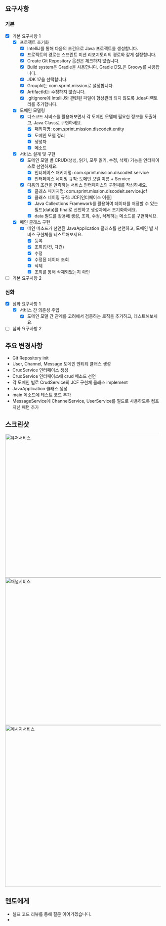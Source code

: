 ## 요구사항

### 기본
- [x] 기본 요구사항 1
    - [x] 프로젝트 초기화
        - [x] IntelliJ를 통해 다음의 조건으로 Java 프로젝트를 생성합니다.
        - [x] 프로젝트의 경로는 스프린트 미션 리포지토리의 경로와 같게 설정합니다.
        - [x] Create Git Repository 옵션은 체크하지 않습니다.
        - [x] Build system은 Gradle을 사용합니다. Gradle DSL은 Groovy를 사용합니다.
        - [x] JDK 17을 선택합니다.
        - [x] GroupId는 com.sprint.mission로 설정합니다.
        - [x] ArtifactId는 수정하지 않습니다.
        - [x] .gitignore에 IntelliJ와 관련된 파일이 형상관리 되지 않도록 .idea디렉토리를 추가합니다.
    - [x] 도메인 모델링
        - [x] 디스코드 서비스를 활용해보면서 각 도메인 모델에 필요한 정보를 도출하고, Java Class로 구현하세요.
            - [x] 패키지명: com.sprint.mission.discodeit.entity
            - [x] 도메인 모델 정리
            - [x] 생성자
            - [x] 메소드
    - [x] 서비스 설계 및 구현
      - [x] 도메인 모델 별 CRUD(생성, 읽기, 모두 읽기, 수정, 삭제) 기능을 인터페이스로 선언하세요.
        - [x] 인터페이스 패키지명: com.sprint.mission.discodeit.service
        - [x] 인터페이스 네이밍 규칙: 도메인 모델 이름 + Service
      - [x] 다음의 조건을 만족하는 서비스 인터페이스의 구현체를 작성하세요.
        - [x] 클래스 패키지명: com.sprint.mission.discodeit.service.jcf
        - [x] 클래스 네이밍 규칙: JCF[인터페이스 이름]
        - [x] Java Collections Framework를 활용하여 데이터를 저장할 수 있는 필드(data)를 final로 선언하고 생성자에서 초기화하세요.
        - [x] data 필드를 활용해 생성, 조회, 수정, 삭제하는 메소드를 구현하세요.
    - [x] 메인 클래스 구현
        - [x] 메인 메소드가 선언된 JavaApplication 클래스를 선언하고, 도메인 별 서비스 구현체를 테스트해보세요.
          - [x] 등록
          - [x] 조회(단건, 다건)
          - [x] 수정
          - [x] 수정된 데이터 조회
          - [x] 삭제
          - [x] 조회를 통해 삭제되었는지 확인
- [ ] 기본 요구사항 2

### 심화
- [x] 심화 요구사항 1
  - [x] 서비스 간 의존성 주입
    - [x] 도메인 모델 간 관계를 고려해서 검증하는 로직을 추가하고, 테스트해보세요.
- [ ] 심화 요구사항 2

## 주요 변경사항
- Git Repository init
- User, Channel, Message 도메인 엔티티 클래스 생성
- CrudService 인터페이스 생성
- CrudService 인터페이스에 crud 메소드 선언
- 각 도메인 별로 CrudService의 JCF 구현체 클래스 implement
- JavaApplication 클래스 생성
- main 메소드에 테스트 코드 추가
- MessageService에 ChannelService, UserService를 필드로 사용하도록 컴포지션 패턴 추가

## 스크린샷
<img width="1446" height="464" alt="유저서비스" src="https://github.com/user-attachments/assets/53600849-0200-4265-8455-2f1ec4ef4f31" />
<img width="1446" height="477" alt="채널서비스" src="https://github.com/user-attachments/assets/c9dab0b7-4876-4caa-9833-34ee3be53892" />
<img width="1755" height="523" alt="메시지서비스" src="https://github.com/user-attachments/assets/42cf590a-f0c0-4827-93b5-5587510f82e0" />


## 멘토에게
- 셀프 코드 리뷰를 통해 질문 이어가겠습니다.
- 


